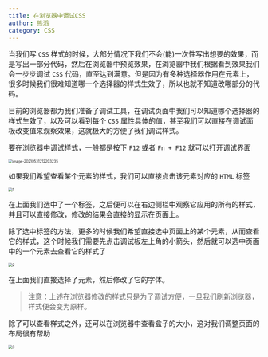 ```yaml
---
title: 在浏览器中调试CSS
author: 熊滔
category: CSS
---
```


当我们写 `CSS` 样式的时候，大部分情况下我们不会(能)一次性写出想要的效果，而是写出一部分代码，然后在浏览器中预览效果，在浏览器中我们根据看到效果我们会一步步调试 `CSS` 代码，直至达到满意。但是因为有多种选择器作用在元素上，很多时候我们很难知道哪一个选择器的样式生效了，所以也就不知道改哪部分的代码。

目前的浏览器都为我们准备了调试工具，在调试页面中我们可以知道哪个选择器的样式生效了，以及可以看到每个 `CSS` 属性具体的值，甚至我们可以直接在调试面板改变值来观察效果，这就极大的方便了我们调试样式。

要在浏览器中调试样式，一般都是按下 `F12` 或者 `Fn + F12` 就可以打开调试界面

<img src="https://cdn.jsdelivr.net/gh/LastKnightCoder/ImgHosting2/20210531212203.png" alt="image-20210531212203235" style="zoom:50%;" />

如果我们希望查看某个元素的样式，我们可以直接点击该元素对应的 `HTML` 标签

<img src="https://cdn.jsdelivr.net/gh/LastKnightCoder/ImgHosting2/20210531212728.gif" alt="1" style="zoom:50%;" />

在上面我们选中了一个标签，之后便可以在右边侧栏中观察它应用的所有的样式，并且可以直接修改，修改的结果会直接的显示在页面上。

除了选中标签的方法，更多的时候我们希望直接选中页面上的某个元素，从而查看它的样式，这个时候我们需要先点击调试板左上角的小箭头，然后就可以选中页面中的一个元素去查看它的样式了

<img src="https://cdn.jsdelivr.net/gh/LastKnightCoder/ImgHosting2/20210531213612.gif" alt="2" style="zoom:50%;" />

在上面我们直接选择了元素，然后修改了它的字体。

> 注意：上述在浏览器修改的样式只是为了调试方便，一旦我们刷新浏览器，样式便会变为原样。

除了可以查看样式之外，还可以在浏览器中查看盒子的大小，这对我们调整页面的布局很有帮助

<img src="https://cdn.jsdelivr.net/gh/LastKnightCoder/ImgHosting2/20210531215204.gif" alt="3" style="zoom:50%;" />

<Disqus />